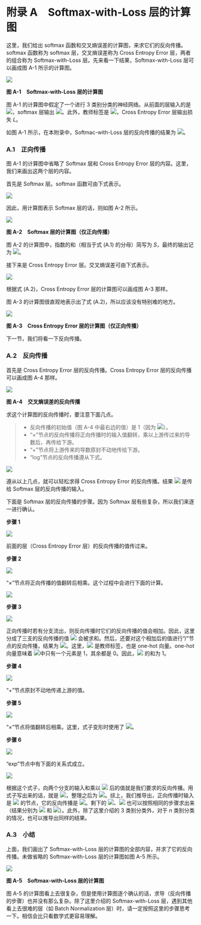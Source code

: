 # 附录 A　Softmax-with-Loss 层的计算图

这里，我们给出 softmax 函数和交叉熵误差的计算图，来求它们的反向传播。softmax 函数称为 softmax 层，交叉熵误差称为 Cross Entropy Error 层，两者的组合称为 Softmax-with-Loss 层。先来看一下结果，Softmax-with-Loss 层可以画成图 A-1 所示的计算图。

![](http://image.colinsford.top/DeepLearning-Python/00344.jpeg)

**图 A-1　Softmax-with-Loss 层的计算图**

图 A-1 的计算图中假定了一个进行 3 类别分类的神经网络。从前面的层输入的是 ![](http://image.colinsford.top/DeepLearning-Python/00221.gif)，softmax 层输出 ![](http://image.colinsford.top/DeepLearning-Python/00222.gif)。此外，教师标签是 ![](http://image.colinsford.top/DeepLearning-Python/00223.gif)，Cross Entropy Error 层输出损失 _L_。

如图 A-1 所示，在本附录中，Softmac-with-Loss 层的反向传播的结果为 ![](http://image.colinsford.top/DeepLearning-Python/00225.gif)。

### A.1　正向传播

图 A-1 的计算图中省略了 Softmax 层和 Cross Entropy Error 层的内容。这里，我们来画出这两个层的内容。

首先是 Softmax 层。softmax 函数可由下式表示。

![](http://image.colinsford.top/DeepLearning-Python/00345.gif)

因此，用计算图表示 Softmax 层的话，则如图 A-2 所示。

![](http://image.colinsford.top/DeepLearning-Python/00346.jpeg)

**图 A-2　Softmax 层的计算图（仅正向传播）**

图 A-2 的计算图中，指数的和（相当于式 \(A.1\) 的分母）简写为 _S_，最终的输出记为 ![](http://image.colinsford.top/DeepLearning-Python/00222.gif)。

接下来是 Cross Entropy Error 层。交叉熵误差可由下式表示。

![](http://image.colinsford.top/DeepLearning-Python/00347.gif)

根据式 \(A.2\)，Cross Entropy Error 层的计算图可以画成图 A-3 那样。

图 A-3 的计算图很直观地表示出了式 \(A.2\)，所以应该没有特别难的地方。

![](http://image.colinsford.top/DeepLearning-Python/00348.jpeg)

**图 A-3　Cross Entropy Error 层的计算图（仅正向传播）**

下一节，我们将看一下反向传播。

### A.2　反向传播

首先是 Cross Entropy Error 层的反向传播。Cross Entropy Error 层的反向传播可以画成图 A-4 那样。

![](http://image.colinsford.top/DeepLearning-Python/00349.jpeg)

**图 A-4　交叉熵误差的反向传播**

求这个计算图的反向传播时，要注意下面几点。

> * 反向传播的初始值（图 A-4 中最右边的值）是 1（因为 ![](http://image.colinsford.top/DeepLearning-Python/00350.gif)）。
> * “×”节点的反向传播将正向传播时的输入值翻转，乘以上游传过来的导数后，再传给下游。
> * “+”节点将上游传来的导数原封不动地传给下游。
> * “log”节点的反向传播遵从下式。

![](http://image.colinsford.top/DeepLearning-Python/00351.gif)

遵从以上几点，就可以轻松求得 Cross Entropy Error 的反向传播。结果 ![](http://image.colinsford.top/DeepLearning-Python/00352.gif) 是传给 Softmax 层的反向传播的输入。

下面是 Softmax 层的反向传播的步骤。因为 Softmax 层有些复杂，所以我们来逐一进行确认。

**步骤 1**

![](http://image.colinsford.top/DeepLearning-Python/00353.jpeg)

前面的层（Cross Entropy Error 层）的反向传播的值传过来。

**步骤 2**

![](http://image.colinsford.top/DeepLearning-Python/00354.jpeg)

“×”节点将正向传播的值翻转后相乘。这个过程中会进行下面的计算。

![](http://image.colinsford.top/DeepLearning-Python/00355.gif)

**步骤 3**

![](http://image.colinsford.top/DeepLearning-Python/00356.jpeg)

正向传播时若有分支流出，则反向传播时它们的反向传播的值会相加。因此，这里分成了三支的反向传播的值 ![](http://image.colinsford.top/DeepLearning-Python/00357.gif) 会被求和。然后，还要对这个相加后的值进行“/”节点的反向传播，结果为 ![](http://image.colinsford.top/DeepLearning-Python/00358.gif)。这里，![](http://image.colinsford.top/DeepLearning-Python/00223.gif) 是教师标签，也是 one-hot 向量。one-hot 向量意味着 ![](http://image.colinsford.top/DeepLearning-Python/00223.gif)中只有一个元素是 1，其余都是 0。因此，![](http://image.colinsford.top/DeepLearning-Python/00223.gif) 的和为 1。

**步骤 4**

![](http://image.colinsford.top/DeepLearning-Python/00359.jpeg)

“+”节点原封不动地传递上游的值。

**步骤 5**

![](http://image.colinsford.top/DeepLearning-Python/00360.jpeg)

“×”节点将值翻转后相乘。这里，式子变形时使用了 ![](http://image.colinsford.top/DeepLearning-Python/00361.gif)。

**步骤 6**

![](http://image.colinsford.top/DeepLearning-Python/00362.jpeg)

“exp”节点中有下面的关系式成立。

![](http://image.colinsford.top/DeepLearning-Python/00363.gif)

根据这个式子，向两个分支的输入和乘以 ![](http://image.colinsford.top/DeepLearning-Python/00364.gif) 后的值就是我们要求的反向传播。用式子写出来的话，就是 ![](http://image.colinsford.top/DeepLearning-Python/00365.gif)，整理之后为 ![](http://image.colinsford.top/DeepLearning-Python/00366.gif)。综上，我们推导出，正向传播时输入是 ![](http://image.colinsford.top/DeepLearning-Python/00367.gif) 的节点，它的反向传播是 ![](http://image.colinsford.top/DeepLearning-Python/00366.gif)。剩下的 ![](http://image.colinsford.top/DeepLearning-Python/00368.gif)、![](http://image.colinsford.top/DeepLearning-Python/00369.gif) 也可以按照相同的步骤求出来（结果分别为 ![](http://image.colinsford.top/DeepLearning-Python/00370.gif) 和 ![](http://image.colinsford.top/DeepLearning-Python/00371.gif)）。此外，除了这里介绍的 3 类别分类外，对于 _n_ 类别分类的情况，也可以推导出同样的结果。

### A.3　小结

上面，我们画出了 Softmax-with-Loss 层的计算图的全部内容，并求了它的反向传播。未做省略的 Softmax-with-Loss 层的计算图如图 A-5 所示。

![](http://image.colinsford.top/DeepLearning-Python/00372.jpeg)

**图 A-5　Softmax-with-Loss 层的计算图**

图 A-5 的计算图看上去很复杂，但是使用计算图逐个确认的话，求导（反向传播的步骤）也并没有那么复杂。除了这里介绍的 Softmax-with-Loss 层，遇到其他看上去很难的层（如 Batch Normalization 层）时，请一定按照这里的步骤思考一下。相信会比只看数学式更容易理解。

